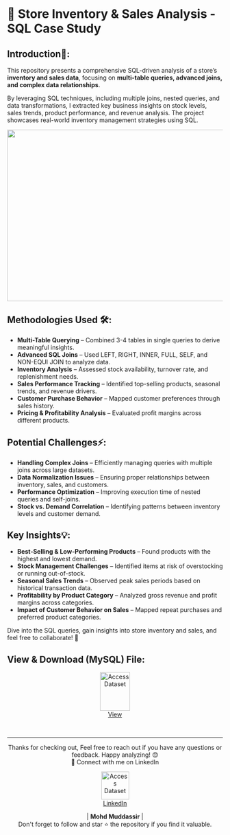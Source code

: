 # 🏪 Store Inventory & Sales Analysis - SQL Case Study

## Introduction📌: 
This repository presents a comprehensive SQL-driven analysis of a store’s **inventory and sales data**, focusing on **multi-table queries, advanced joins, and complex data relationships**.

By leveraging SQL techniques, including multiple joins, nested queries, and data transformations, I extracted key business insights on stock levels, sales trends, product performance, and revenue analysis. The project showcases real-world inventory management strategies using SQL.


<div align="center">
    <img src="https://projectsbasedlearning.com/wp-content/uploads/2023/09/www.projectsbasedlearning.com-1-800x500.png" width="600px" height="400px">
</div> 

## Methodologies Used 🛠️:
- **Multi-Table Querying** – Combined 3-4 tables in single queries to derive meaningful insights.
- **Advanced SQL Joins** – Used LEFT, RIGHT, INNER, FULL, SELF, and NON-EQUI JOIN to analyze data.
- **Inventory Analysis** – Assessed stock availability, turnover rate, and replenishment needs.
- **Sales Performance Tracking** – Identified top-selling products, seasonal trends, and revenue drivers.
- **Customer Purchase Behavior** – Mapped customer preferences through sales history.
- **Pricing & Profitability Analysis** – Evaluated profit margins across different products.

## Potential Challenges⚡:
- **Handling Complex Joins** – Efficiently managing queries with multiple joins across large datasets.
- **Data Normalization Issues** – Ensuring proper relationships between inventory, sales, and customers.
- **Performance Optimization** – Improving execution time of nested queries and self-joins.
- **Stock vs. Demand Correlation** – Identifying patterns between inventory levels and customer demand.

## Key Insights💡:
- **Best-Selling & Low-Performing Products** – Found products with the highest and lowest demand.
- **Stock Management Challenges** – Identified items at risk of overstocking or running out-of-stock.
- **Seasonal Sales Trends** – Observed peak sales periods based on historical transaction data.
- **Profitability by Product Category** – Analyzed gross revenue and profit margins across categories.
- **Impact of Customer Behavior on Sales** – Mapped repeat purchases and preferred product categories.

Dive into the SQL queries, gain insights into store inventory and sales, and feel free to collaborate! 🚀

## View & Download (MySQL) File:

<p align="center">
    <a href="https://github.com/mohd-muddassir99/SQL-Projects/tree/ef0404abdfd67ae8a849241e786a11d40aabd27e/Inventory%20%26%20Sales%20Analysis/SQL%20FILES%20OF%20PROJECT">
        <img src="https://miro.medium.com/v2/resize:fit:900/0*hM4PQP9yoePYv-RB.png" width="70px" height="90px" alt="Access Dataset"><br>
        View
    </a>
</p> <br>

---

<div align="center">
Thanks for checking out, Feel free to reach out if you have any questions or feedback. Happy analyzing! 😊<br>
 🔗 Connect with me on LinkedIn 
 
  <p align="center">
    <a href="https://www.linkedin.com/in/mohd-muddassir99/">
        <img src="https://upload.wikimedia.org/wikipedia/commons/thumb/c/ca/LinkedIn_logo_initials.png/640px-LinkedIn_logo_initials.png" width="65px" alt="Access Dataset"><br>
        LinkedIn
    </a>

   | **Mohd Muddassir** | </a> <br>
Don't forget to follow and star ⭐ the repository if you find it valuable.
</div>




